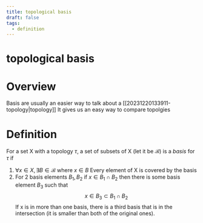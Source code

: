 ```yaml
---
title: topological basis
draft: false
tags:
  - definition
---
```

# topological basis
# Overview
Basis are usually an easier way to talk about a [[20231220133911-topology|topology]]
It gives us an easy way to compare topolgies

# Definition
For a set X with a topology $\tau$, a set of subsets of X (let it be $\mathcal{B}$) is a *basis* for $\tau$ if
1. $\forall x \in X, \exists B \in \mathcal{B}$ where $x \in B$
   Every element of X is covered by the basis
2. For 2 basis elements $B_1, B_2$ if $x \in B_1 \cap B_2$ then there is some basis element $B_3$ such that
   $$x \in B_3 \subset B_1 \cap B_2$$
   If x is in more than one basis, there is a third basis that is in the intersection (it is smaller than both of the original ones).
